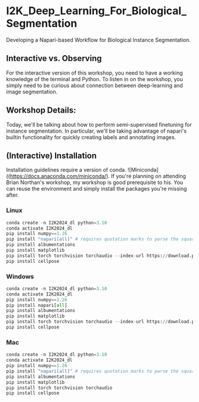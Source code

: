 # I2K\_Deep\_Learning\_For\_Biological\_Segmentation
Developing a Napari-based Workflow for Biological Instance Segmentation.

## Interactive vs. Observing 
For the interactive version of this workshop, you need to have a working knowledge of the terminal and Python.
To listen in on the workshop, you simply need to be curious about connection between deep-learning and image segmentation. 

## Workshop Details:
Today, we'll be talking about how to perform semi-supervised finetuning for instance segmentation. In particular, we'll be taking advantage of napari's builtin functionality for quickly creating labels and annotating images.

## (Interactive) Installation
Installation guidelines require a version of conda. ![Miniconda]((https://docs.anaconda.com/miniconda/).
If you're planning on attending Brian Northan's workshop, my workshop is good prerequisite to his. You can reuse the environment and simply install the packages you're missing after.

### Linux

```python
conda create -n I2K2024_dl python=3.10
conda activate I2K2024_dl
pip install numpy==1.26 
pip install "napari[all]" # requires quotation marks to parse the square brackets on Linux, not sure if generalizes
pip install albumentations
pip install matplotlib
pip install torch torchvision torchaudio --index-url https://download.pytorch.org/whl/cu118
pip install cellpose
```

### Windows

```python
conda create -n I2K2024_dl python=3.10
conda activate I2K2024_dl
pip install numpy==1.26 
pip install napari[all]
pip install albumentations
pip install matplotlib
pip install torch torchvision torchaudio --index-url https://download.pytorch.org/whl/cu118
pip install cellpose
```

### Mac

```python
conda create -n I2K2024_dl python=3.10
conda activate I2K2024_dl
pip install numpy==1.26 
pip install "napari[all]" # requires quotation marks to parse the square brackets on Linux, not sure if generalizes
pip install albumentations
pip install matplotlib
pip install torch torchvision torchaudio 
pip install cellpose
```
